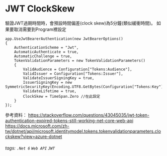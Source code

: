 # JWT ClockSkew

驗證JWT過期時間時，會預設時間偏差(clock skew)為5分鐘(類似緩衝時間)。
如果要取消需要到Program裡設定

```csharp=
app.UseJwtBearerAuthentication(new JwtBearerOptions()
{
    AuthenticationScheme = "Jwt",
    AutomaticAuthenticate = true,
    AutomaticChallenge = true,
    TokenValidationParameters = new TokenValidationParameters()
    {
        ValidAudience = Configuration["Tokens:Audience"],
        ValidIssuer = Configuration["Tokens:Issuer"],
        ValidateIssuerSigningKey = true,
        IssuerSigningKey = new SymmetricSecurityKey(Encoding.UTF8.GetBytes(Configuration["Tokens:Key"])),
        ValidateLifetime = true,
        ClockSkew = TimeSpan.Zero //在此設定
    }
});
```

參考資料：
https://stackoverflow.com/questions/43045035/jwt-token-authentication-expired-tokens-still-working-net-core-web-api
https://docs.microsoft.com/zh-tw/dotnet/api/microsoft.identitymodel.tokens.tokenvalidationparameters.clockskew?view=azure-dotnet

###### tags: `.Net 6` `Web API` `JWT`